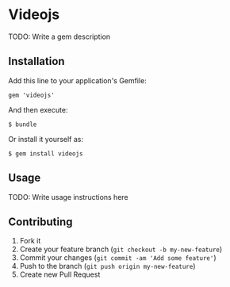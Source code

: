 # Videojs

TODO: Write a gem description

## Installation

Add this line to your application's Gemfile:

    gem 'videojs'

And then execute:

    $ bundle

Or install it yourself as:

    $ gem install videojs

## Usage

TODO: Write usage instructions here

## Contributing

1. Fork it
2. Create your feature branch (`git checkout -b my-new-feature`)
3. Commit your changes (`git commit -am 'Add some feature'`)
4. Push to the branch (`git push origin my-new-feature`)
5. Create new Pull Request
